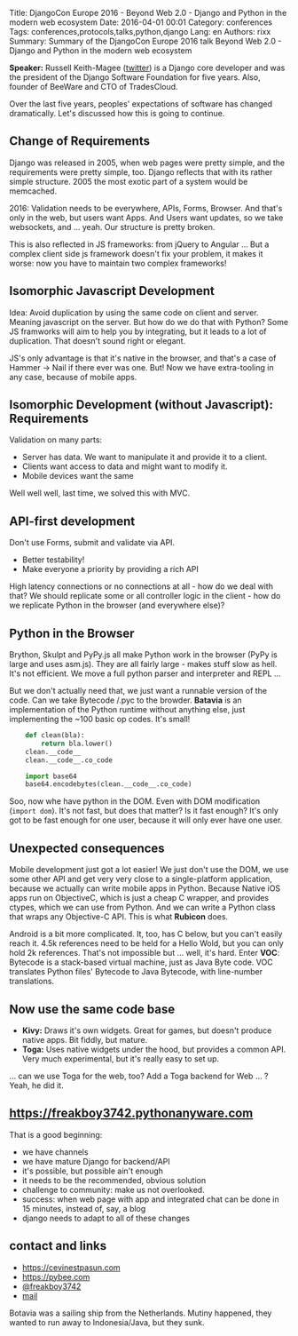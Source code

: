 Title: DjangoCon Europe 2016 - Beyond Web 2.0 - Django and Python in the modern web ecosystem
Date:   2016-04-01 00:01
Category: conferences
Tags: conferences,protocols,talks,python,django
Lang: en
Authors: rixx
Summary: Summary of the DjangoCon Europe 2016 talk Beyond Web 2.0 - Django and Python in the modern web ecosystem

**Speaker:** Russell Keith-Magee ([twitter](https://twitter.com/freakboy3742)) is a Django core developer and was the
president of the Django Software Foundation for five years. Also, founder of BeeWare and CTO of TradesCloud.


Over the last five years, peoples' expectations of software has changed dramatically. Let's discussed how this is going
to continue.

## Change of Requirements

Django was released in 2005, when web pages were pretty simple, and the requirements were pretty simple, too.
Django reflects that with its rather simple structure. 2005 the most exotic part of a system would be memcached.

2016: Validation needs to be everywhere, APIs, Forms, Browser. And that's only in the web, but users want Apps.
And Users want updates, so we take websockets, and … yeah. Our structure is pretty broken.

This is also reflected in JS frameworks: from jQuery to Angular …
But a complex client side js framework doesn't fix your problem, it makes it worse: now you have to maintain two complex
frameworks!

## Isomorphic Javascript Development

Idea: Avoid duplication by using the same code on client and server. Meaning javascript on the server. But how do we do that with
Python? Some JS framworks will aim to help you by integrating, but it leads to a lot of duplication. That doesn't sound
right or elegant.

JS's only advantage is that it's native in the browser, and that's a case of Hammer -> Nail if there ever was one.
But! Now we have extra-tooling in any case, because of mobile apps.

## Isomorphic Development (without Javascript): Requirements

Validation on many parts:

 - Server has data. We want to manipulate it and provide it to a client.
 - Clients want access to data and might want to modify it.
 - Mobile devices want the same

Well well well, last time, we solved this with MVC.

## API-first development

Don't use Forms, submit and validate via API.

 - Better testability!
 - Make everyone a priority by providing a rich API

High latency connections or no connections at all - how do we deal with that? We should replicate some or all controller
logic in the client - how do we replicate Python in the browser (and everywhere else)?

## Python in the Browser

Brython, Skulpt and PyPy.js all make Python work in the browser (PyPy is large and uses asm.js).
They are all fairly large - makes stuff slow as hell. It's not efficient. We move a full python parser and interpreter and REPL …

But we don't actually need that, we just want a runnable version of the code. Can we take Bytecode /.pyc to the browder.
**Batavia** is an implementation of the Python runtime without anything else, just implementing the ~100 basic op codes.
It's small!

```python
    def clean(bla):
        return bla.lower()
    clean.__code__
    clean.__code__.co_code

    import base64
    base64.encodebytes(clean.__code__.co_code)
```

Soo, now whe have python in the DOM. Even with DOM modification (`import dom`).
It's not fast, but does that matter? Is it fast enough? It's only got to be fast enough for one user, because it will only
ever have one user.

## Unexpected consequences

Mobile development just got a lot easier! We just don't use the DOM, we use some other API and get very very close to a
single-platform application, because we actually can write mobile apps in Python.
Because Native iOS apps run on ObjectiveC, which is just a cheap C wrapper, and provides ctypes, which we can use from
Python. And we can write a Python class that wraps any Objective-C API. This is what **Rubicon** does.

Android is a bit more complicated. It, too, has C below, but you can't easily reach it. 4.5k references need to be held
for a Hello Wold, but you can only hold 2k references. That's not impossible but … well, it's hard. Enter **VOC**:
Bytecode is a stack-based virtual machine, just as Java Byte code.
VOC translates Python files' Bytecode to Java Bytecode, with line-number translations.

## Now use the same code base

 - **Kivy:** Draws it's own widgets. Great for games, but doesn't produce native apps. Bit fiddly, but mature.
 - **Toga:** Uses native widgets under the hood, but provides a common API. Very much experimental, but it's really easy to
set up.

… can we use Toga for the web, too? Add a Toga backend for Web … ? Yeah, he did it.

## https://freakboy3742.pythonanyware.com

That is a good beginning:

 - we have channels
 - we have mature Django for backend/API
 - it's possible, but possible ain't enough
 - it needs to be the recommended, obvious solution
 - challenge to community: make us not overlooked.
 - success: when web page with app and integrated chat can be done in 15 minutes, instead of, say, a blog
 - django needs to adapt to all of these changes

## contact and links

 - https://cevinestpasun.com
 - https://pybee.com
 - [@freakboy3742](https://twitter.com/@freakboy3742)
 - [mail](mailto:russell@keith-magee.com)

Botavia was a sailing ship from the Netherlands. Mutiny happened, they wanted to run away to Indonesia/Java, but
they sunk.

